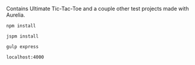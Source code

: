 Contains Ultimate Tic-Tac-Toe and a couple other test projects made with Aurelia.


```
npm install

jspm install

gulp express

localhost:4000
```
